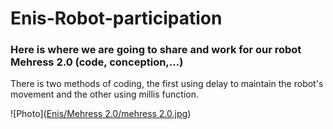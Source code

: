 # Enis-Robot-participation
### Here is where we are going to share and work for our robot Mehress 2.0 (code, conception,...) 
There is two methods of coding, the first using delay to maintain the robot's movement and the other using millis function.

![Photo]([Enis/Mehress 2.0/mehress 2.0.jpg](https://github.com/Melek-Cherif/Enis-Robot-participation/blob/main/Enis/Mehress%202.0/mehress%202.0.jpg))
